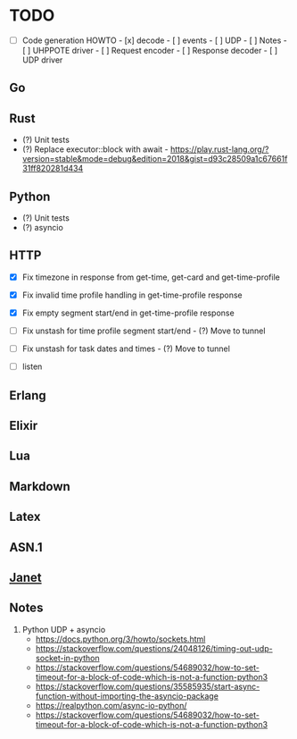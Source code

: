 # TODO

- [ ] Code generation HOWTO
      - [x] decode
            - [ ] events
      - [ ] UDP
      - [ ] Notes
            - [ ] UHPPOTE driver
            - [ ] Request encoder
            - [ ] Response decoder
            - [ ] UDP driver

## Go

## Rust
- (?) Unit tests
- (?) Replace executor::block with await
      - https://play.rust-lang.org/?version=stable&mode=debug&edition=2018&gist=d93c28509a1c67661f31ff820281d434

## Python
- (?) Unit tests
- (?) asyncio

## HTTP
- [x] Fix timezone in response from get-time, get-card and get-time-profile
- [x] Fix invalid time profile handling in get-time-profile response
- [x] Fix empty segment start/end in get-time-profile response

- [ ] Fix unstash for time profile segment start/end
      - (?) Move to tunnel
- [ ] Fix unstash for task dates and times
      - (?) Move to tunnel

- [ ] listen

## Erlang

## Elixir

## Lua

## Markdown

## Latex

## ASN.1

## [Janet](https://janet-lang.org)

## Notes

1. Python UDP + asyncio
   - https://docs.python.org/3/howto/sockets.html
   - https://stackoverflow.com/questions/24048126/timing-out-udp-socket-in-python
   - https://stackoverflow.com/questions/54689032/how-to-set-timeout-for-a-block-of-code-which-is-not-a-function-python3
   - https://stackoverflow.com/questions/35585935/start-async-function-without-importing-the-asyncio-package
   - https://realpython.com/async-io-python/
   - https://stackoverflow.com/questions/54689032/how-to-set-timeout-for-a-block-of-code-which-is-not-a-function-python3
